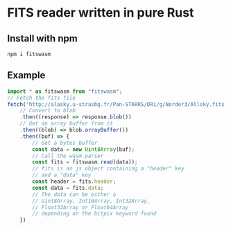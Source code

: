# FITS reader written in pure Rust

## Install with npm

```npm i fitswasm```

## Example

```js
import * as fitswasm from "fitswasm";
// Fetch the fits file
fetch('http://alasky.u-strasbg.fr/Pan-STARRS/DR1/g/Norder3/Allsky.fits')
    // Convert to blob
    .then((response) => response.blob())
    // Get an array buffer from it
    .then((blob) => blob.arrayBuffer())
    .then((buf) => {
        // Get a bytes buffer
        const data = new Uint8Array(buf);
        // Call the wasm parser
        const fits = fitswasm.read(data));
        // fits is an js object containing a "header" key
        // and a "data" key
        const header = fits.header;
        const data = fits.data;
        // The data can be either a
        // Uint8Array, Int16Array, Int32Array,
        // Float32Array or Float64Array
        // depending on the bitpix keyword found
    })
```
